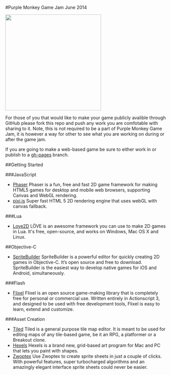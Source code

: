 #Purple Monkey Game Jam June 2014

<img src="http://purplemonkeygamejam.com/images/monkey.svg" width="300" height="300">

For those of you that would like to make your game publicly avalible through GitHub please fork this repo and push any work you are comfotable with sharing to it. Note, this is not required to be a part of Purple Monkey Game Jam, it is however a way for other to see what you are working on during or after the game jam.

If you are going to make a web-based game be sure to either work in or publish to a [gh-pages](http://pages.github.com/) branch.

##Getting Started

###JavaScript

- [Phaser](http://phaser.io/) Phaser is a fun, free and fast 2D game framework for making HTML5 games for desktop and mobile web browsers, supporting Canvas and WebGL rendering.
- [pixi.js](https://github.com/GoodBoyDigital/pixi.js/) Super fast HTML 5 2D rendering engine that uses webGL with canvas fallback.

###Lua

- [Love2D](https://love2d.org/) LÖVE is an awesome framework you can use to make 2D games in Lua. It's free, open-source, and works on Windows, Mac OS X and Linux.

##Objective-C

- [SpriteBuilder](http://www.spritebuilder.com/) SpriteBuilder is a powerful editor for quickly creating 2D games in Objective-C. It’s open source and free to download. SpriteBuilder is the easiest way to develop native games for iOS and Android, simultaneously.

###Flash

- [Flixel](http://flixel.org/) Flixel is an open source game-making library that is completely free for personal or commercial use. Written entirely in Actionscript 3, and designed to be used with free development tools, Flixel is easy to learn, extend and customize.

###Asset Creation

- [Tiled](http://www.mapeditor.org/) Tiled is a general purpose tile map editor. It is meant to be used for editing maps of any tile-based game, be it an RPG, a platformer or a Breakout clone.
- [Hexels](http://www.hexraystudios.com/hexels) Hexels is a brand new, grid-based art program for Mac and PC that lets you paint with shapes.
- [Zwoptex](http://www.zwopple.com/zwoptex/) Use Zwoptex to create sprite sheets in just a couple of clicks. With powerful features, super turbocharged algorithms and an amazingly elegant interface sprite sheets could never be easier.
